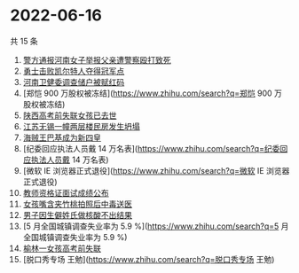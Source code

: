 # 2022-06-16

共 15 条

<!-- BEGIN -->
<!-- 最后更新时间 Thu Jun 16 2022 01:08:43 GMT+0800 (China Standard Time) -->

1. [警方通报河南女子举报父亲遭警察殴打致死](https://www.zhihu.com/search?q=警方通报河南女子举报父亲遭警察殴打致死)
1. [勇士击败凯尔特人夺得冠军点](https://www.zhihu.com/search?q=勇士击败凯尔特人夺得冠军点)
1. [河南卫健委调查储户被赋红码](https://www.zhihu.com/search?q=河南卫健委调查储户被赋红码)
1. [郑恺 900 万股权被冻结](https://www.zhihu.com/search?q=郑恺 900 万股权被冻结)
1. [陕西高考前失联女孩已去世](https://www.zhihu.com/search?q=陕西高考前失联女孩已去世)
1. [江苏无锡一幢两层楼民房发生坍塌](https://www.zhihu.com/search?q=江苏无锡一幢两层楼民房发生坍塌)
1. [海贼王巴基成为新四皇](https://www.zhihu.com/search?q=海贼王巴基成为新四皇)
1. [纪委回应执法人员戴 14 万名表](https://www.zhihu.com/search?q=纪委回应执法人员戴 14 万名表)
1. [微软 IE 浏览器正式退役](https://www.zhihu.com/search?q=微软 IE 浏览器正式退役)
1. [教师资格证面试成绩公布](https://www.zhihu.com/search?q=教师资格证面试成绩公布)
1. [女孩嘴含夹竹桃拍照后中毒送医](https://www.zhihu.com/search?q=女孩嘴含夹竹桃拍照后中毒送医)
1. [男子因生僻姓氏做核酸不出结果](https://www.zhihu.com/search?q=男子因生僻姓氏做核酸不出结果)
1. [5 月全国城镇调查失业率为 5.9 %](https://www.zhihu.com/search?q=5 月全国城镇调查失业率为 5.9 %)
1. [榆林一女孩高考前失联](https://www.zhihu.com/search?q=榆林一女孩高考前失联)
1. [脱口秀专场 王勉](https://www.zhihu.com/search?q=脱口秀专场 王勉)

<!-- END -->
